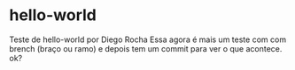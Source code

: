 # hello-world
Teste de hello-world por Diego Rocha
Essa agora é mais um teste com com brench (braço ou ramo) e depois tem um commit para ver o que acontece.
ok?
